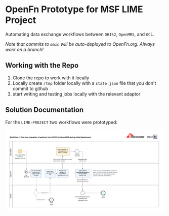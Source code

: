 # OpenFn Prototype for MSF LIME Project

Automating data exchange workflows between `DHIS2`, `OpenMRS`, and `OC`L. 

*Note that commits to `main` will be auto-deployed to OpenFn.org. Always work on a branch!*

## Working with the Repo

1. Clone the repo to work with it locally
2. Locally create `/tmp` folder locally with a `state.json` file that you don't commit to github
3. start writing and testing jobs locally with the relevant adaptor

## Solution Documentation
For the `LIME-PROJECT` two workflows were prototyped: 

![workflow1](./diagrams/MSF-LIME%20OpenFn%20Workflow%201.png)
